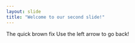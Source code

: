```yaml
---
layout: slide
title: "Welcome to our second slide!"
---
```

The quick brown fix
Use the left arrow to go back!
